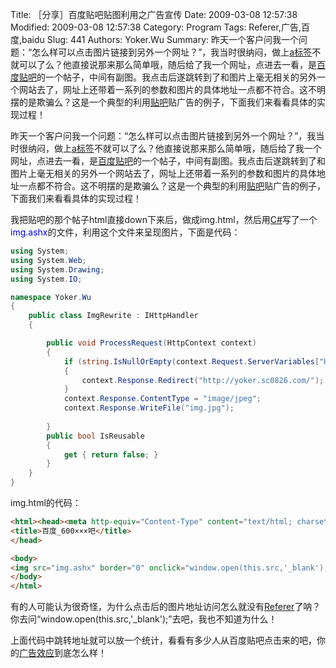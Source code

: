﻿Title: ［分享］百度贴吧贴图利用之广告宣传
Date: 2009-03-08 12:57:38
Modified: 2009-03-08 12:57:38
Category: Program
Tags: Referer,广告,百度,baidu
Slug: 441
Authors: Yoker.Wu
Summary: 
    昨天一个客户问我一个问题：“怎么样可以点击图片链接到另外一个网址？”，我当时很纳闷，做上[a标签](http://www.google.com/search?hl=zh-CN&q=a%E6%A0%87%E7%AD%BE&client=pub-9809305251274649)不就可以了么？他直接说那来那么简单哦，随后给了我一个网址，点进去一看，是[百度贴吧](http://tieba.baidu.com/)的一个帖子，中间有副图。我点击后遂跳转到了和图片上毫无相关的另外一个网站去了，网址上还带着一系列的参数和图片的具体地址一点都不符合。这不明摆的是欺骗么？这是一个典型的利用[贴吧](http://www.google.com/search?hl=zh-CN&q=%E8%B4%B4%E5%90%A7&client=pub-9809305251274649)贴广告的例子，下面我们来看看具体的实现过程！


昨天一个客户问我一个问题：“怎么样可以点击图片链接到另外一个网址？”，我当时很纳闷，做上[a标签](http://www.google.com/search?hl=zh-CN&q=a%E6%A0%87%E7%AD%BE&client=pub-9809305251274649)不就可以了么？他直接说那来那么简单哦，随后给了我一个网址，点进去一看，是[百度贴吧](http://tieba.baidu.com/)的一个帖子，中间有副图。我点击后遂跳转到了和图片上毫无相关的另外一个网站去了，网址上还带着一系列的参数和图片的具体地址一点都不符合。这不明摆的是欺骗么？这是一个典型的利用[贴吧](http://www.google.com/search?hl=zh-CN&q=%E8%B4%B4%E5%90%A7&client=pub-9809305251274649)贴广告的例子，下面我们来看看具体的实现过程！

我把贴吧的那个帖子html直接down下来后，做成img.html，然后用[C#](http://www.google.com/search?hl=zh-CN&q=C#&client=pub-9809305251274649)写了一个<span style="color:Blue">img.ashx</span>的文件，利用这个文件来呈现图片，下面是代码：

```c#
using System;
using System.Web;
using System.Drawing;
using System.IO;

namespace Yoker.Wu
{
    public class ImgRewrite : IHttpHandler
    {

        public void ProcessRequest(HttpContext context)
        {
            if (string.IsNullOrEmpty(context.Request.ServerVariables["HTTP_REFERER"]))
            {
                context.Response.Redirect("http://yoker.sc0826.com/"); return;
            }
            context.Response.ContentType = "image/jpeg";
            context.Response.WriteFile("img.jpg");
            
        }
        public bool IsReusable
        {
            get { return false; }
        }
    }
}
```
img.html的代码：

```html
<html><head><meta http-equiv="Content-Type" content="text/html; charset=gb2312">
<title>百度_600×××吧</title>
</head>

<body>
<img src="img.ashx" border="0" onclick="window.open(this.src,'_blank');">
</body>
</html>
```

有的人可能认为很奇怪，为什么点击后的图片地址访问怎么就没有[Referer](http://www.google.com/search?hl=zh-CN&q=Referer&client=pub-9809305251274649)了呐？你去问“window.open(this.src,'_blank');”去吧，我也不知道为什么！

上面代码中跳转地址就可以放一个统计，看看有多少人从百度贴吧点击来的吧，你的[广告效应](http://www.google.com/search?hl=zh-CN&q=%E5%B9%BF%E5%91%8A%E6%95%88%E5%BA%94&client=pub-9809305251274649)到底怎么样！